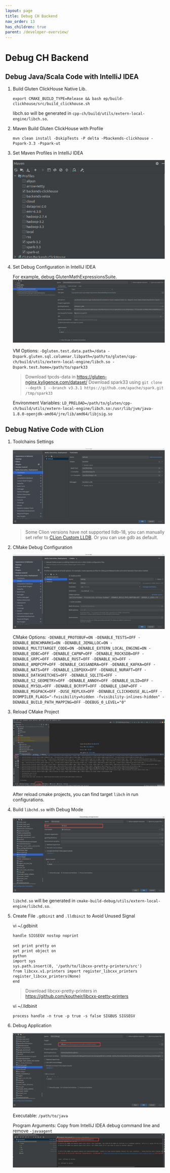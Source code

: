 ```yaml
---
layout: page
title: Debug CH Backend
nav_order: 13
has_children: true
parent: /developer-overview/
---
```


# Debug CH Backend

## Debug Java/Scala Code with IntelliJ IDEA

1. Build Gluten ClickHouse Native Lib.
   ```
   export CMAKE_BUILD_TYPE=Release && bash ep/build-clickhouse/src/build_clickhouse.sh
   ```
   libch.so will be generated in `cpp-ch/build/utils/extern-local-engine/libch.so`.

2. Maven Build Gluten ClickHouse with Profile
   ```
   mvn clean install -DskipTests -P delta -Pbackends-clickhouse -Pspark-3.3 -Pspark-ut
   ```
   
3. Set Maven Profiles in IntelliJ IDEA

   ![gluten-debug-profile-settings.png](../image/ClickHouse/gluten-debug-profile-settings.png)

4. Set Debug Configuration in IntelliJ IDEA

   For example, debug GlutenMathExpressionsSuite.
   ![gluten-debug-idea-config.png](../image/ClickHouse/gluten-debug-idea-config.png)

   VM Options: 
   `-Dgluten.test.data.path=/data -Dspark.gluten.sql.columnar.libpath=/path/to/gluten/cpp-ch/build/utils/extern-local-engine/libch.so -Dspark.test.home=/path/to/spark33`
   > Download tpcds-data in https://gluten-nginx.kyligence.com/dataset/
   > Download spark33 using `git clone --depth 1 --branch v3.3.1 https://github.com/apache/spark.git /tmp/spark33`
   
   Environment Variables: 
   `LD_PRELOAD=/path/to/gluten/cpp-ch/build/utils/extern-local-engine/libch.so:/usr/lib/jvm/java-1.8.0-openjdk-amd64/jre/lib/amd64/libjsig.so`

## Debug Native Code with CLion

1. Toolchains Settings

   ![gluten-debug-clion-toolchains](../image/ClickHouse/gluten-debug-clion-toolchains.png)
   > Some Clion versions have not supported lldb-18, you can manually set refer to [CLion Custom LLDB](https://youtrack.jetbrains.com/issue/CPP-3589/Support-using-custom-LLDB). Or you can use gdb as default.

2. CMake Debug Configuration

   ![gluten-debug-clion-debug](../image/ClickHouse/gluten-debug-clion-debug.png)

   CMake Options: 
   `-DENABLE_PROTOBUF=ON -DENABLE_TESTS=OFF -DENABLE_BENCHMARKS=ON -DENABLE_JEMALLOC=ON -DENABLE_MULTITARGET_CODE=ON -DENABLE_EXTERN_LOCAL_ENGINE=ON -DENABLE_ODBC=OFF -DENABLE_CAPNP=OFF -DENABLE_ROCKSDB=OFF -DENABLE_GRPC=OFF -DENABLE_RUST=OFF -DENABLE_H3=OFF -DENABLE_AMQPCPP=OFF -DENABLE_CASSANDRA=OFF -DENABLE_KAFKA=OFF -DENABLE_NATS=OFF -DENABLE_LIBPQXX=OFF -DENABLE_NURAFT=OFF -DENABLE_DATASKETCHES=OFF -DENABLE_SQLITE=OFF -DENABLE_S2_GEOMETRY=OFF -DENABLE_ANNOY=OFF -DENABLE_ULID=OFF -DENABLE_MYSQL=OFF -DENABLE_BCRYPT=OFF -DENABLE_LDAP=OFF -DENABLE_MSGPACK=OFF -DUSE_REPLXX=OFF -DENABLE_CLICKHOUSE_ALL=OFF -DCOMPILER_FLAGS="-fvisibility=hidden -fvisibility-inlines-hidden" -DENABLE_BUILD_PATH_MAPPING=OFF -DDEBUG_0_LEVEL="0"`

3. Reload CMake Project

   ![gluten-debug-cmake-reload](../image/ClickHouse/gluten-debug-cmake-reload.png)

   After reload cmake projects, you can find target `libch` in run configurations.

4. Build `libchd.so` with Debug Mode

   ![gluten-debug-build-libch](../image/ClickHouse/gluten-debug-build-libch.png)

   `libchd.so` will be generated in `cmake-build-debug/utils/extern-local-engine/libchd.so`.

5. Create File `.gdbinit` and `.lldbinit` to Avoid Unused Signal

   vi ~/.gdbinit
   ```
   handle SIGSEGV nostop noprint

   set print pretty on
   set print object on
   python
   import sys
   sys.path.insert(0, '/path/to/libcxx-pretty-printers/src')
   from libcxx.v1.printers import register_libcxx_printers
   register_libcxx_printers(None)
   end
   ```
   > Download libcxx-pretty-printers in https://github.com/koutheir/libcxx-pretty-printers
   
   vi ~/.lldbinit
   ```
   process handle -n true -p true -s false SIGBUS SIGSEGV
   ```
   
6. Debug Application

   ![gluten-debug-cmake-debug.png](../image/ClickHouse/gluten-debug-cmake-debug.png)

   Executable: `/path/to/java`

   Program Arguments: Copy from IntelliJ IDEA debug command line and remove `-javaagent`
   ![gluten-debug-program-args.png](../image/ClickHouse/gluten-debug-program-args.png)


